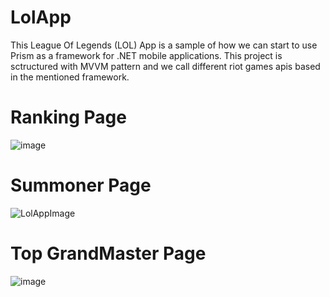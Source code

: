 # LolApp

This League Of Legends (LOL) App is a sample of how we can start to use Prism as a framework for .NET mobile applications. This project is sctructured with MVVM pattern and we call different riot games apis based in the mentioned framework.

# Ranking Page
![image](https://user-images.githubusercontent.com/52639107/112684213-115d0e00-8e49-11eb-80e9-8fbcef36558a.png)

# Summoner Page
![LolAppImage](https://user-images.githubusercontent.com/52285339/112706096-62382b00-8e78-11eb-870c-405026bedbbd.png)

# Top GrandMaster Page
![image](https://user-images.githubusercontent.com/52639107/112708035-e513b280-8e85-11eb-9702-1831e73a505d.png)


